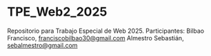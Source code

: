 # TPE_Web2_2025
Repositorio para Trabajo Especial de Web 2025.
Participantes:
Bilbao Francisco, franciscobilbao30@gmail.com
Almestro Sebastián, sebalmestro@gmail.com